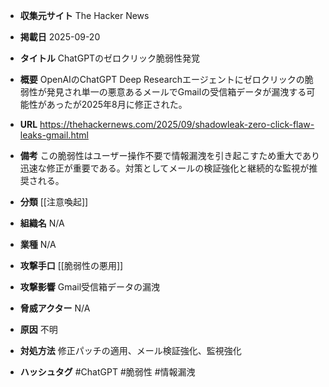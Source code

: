 - **収集元サイト**
The Hacker News

- **掲載日**
2025-09-20

- **タイトル**
ChatGPTのゼロクリック脆弱性発覚

- **概要**
OpenAIのChatGPT Deep Researchエージェントにゼロクリックの脆弱性が発見され単一の悪意あるメールでGmailの受信箱データが漏洩する可能性があったが2025年8月に修正された。

- **URL**
https://thehackernews.com/2025/09/shadowleak-zero-click-flaw-leaks-gmail.html

- **備考**
この脆弱性はユーザー操作不要で情報漏洩を引き起こすため重大であり迅速な修正が重要である。対策としてメールの検証強化と継続的な監視が推奨される。

- **分類**
[[注意喚起]]

- **組織名**
N/A

- **業種**
N/A

- **攻撃手口**
[[脆弱性の悪用]]

- **攻撃影響**
Gmail受信箱データの漏洩

- **脅威アクター**
N/A

- **原因**
不明

- **対処方法**
修正パッチの適用、メール検証強化、監視強化

- **ハッシュタグ**
#ChatGPT #脆弱性 #情報漏洩
